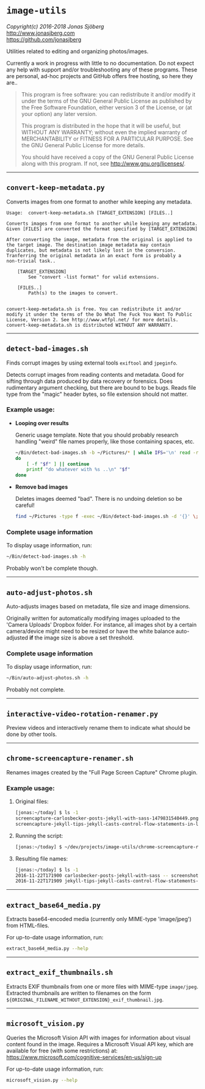 `image-utils`
================================================================================

*Copyright(c) 2016-2018 Jonas Sjöberg*  
<http://www.jonasjberg.com>  
<https://github.com/jonasjberg>  

Utilities related to editing and organizing photos/images.

Currently a work in progress with little to no documentation.  Do not expect
any help with support and/or troubleshooting any of these programs.  These are
personal, ad-hoc projects and GitHub offers free hosting, so here they are..

> This program is free software: you can redistribute it and/or modify it
> under the terms of the GNU General Public License as published by the
> Free Software Foundation, either version 3 of the License, or (at your
> option) any later version.
>
> This program is distributed in the hope that it will be useful, but WITHOUT
> ANY WARRANTY; without even the implied warranty of MERCHANTABILITY or
> FITNESS FOR A PARTICULAR PURPOSE.  See the GNU General Public License for
> more details.
>
> You should have received a copy of the GNU General Public License
> along with this program.  If not, see <http://www.gnu.org/licenses/>.

--------------------------------------------------------------------------------

`convert-keep-metadata.py`
--------------------------
Converts images from one format to another while keeping any metadata.

```
Usage:  convert-keep-metadata.sh [TARGET_EXTENSION] [FILES..]

Converts images from one format to another while keeping any metadata.
Given [FILES] are converted the format specified by [TARGET_EXTENSION]

After converting the image, metadata from the original is applied to
the target image. The destination image metadata may contain
duplicates, but metadata is not likely lost in the conversion.
Tranferring the original metadata in an exact form is probably a
non-trivial task..

    [TARGET_EXTENSION]
        See "convert -list format" for valid extensions.

    [FILES..]
        Path(s) to the images to convert.


convert-keep-metadata.sh is free. You can redistribute it and/or
modify it under the terms of the Do What The Fuck You Want To Public
License, Version 2. See http://www.wtfpl.net/ for more details.
convert-keep-metadata.sh is distributed WITHOUT ANY WARRANTY.
```


--------------------------------------------------------------------------------

`detect-bad-images.sh`
----------------------
Finds corrupt images by using external tools `exiftool` and `jpeginfo`.

Detects corrupt images from reading contents and metadata.
Good for sifting through data produced by data recovery or forensics.
Does rudimentary argument checking, but there are bound to be bugs.  Reads file
type from the "magic" header bytes, so file extension should not matter.

### Example usage:

* **Looping over results**  

    Generic usage template. Note that you should probably research handling
    "weird" file names properly, like those containing spaces, etc.

    ```bash
    ~/Bin/detect-bad-images.sh -b ~/Pictures/* | while IFS='\n' read -r f
    do
        [ -f "$f" ] || continue
        printf "do whatever with %s ..\n" "$f"
    done
    ```

* **Remove bad images**  

    Deletes images deemed "bad". There is no undoing deletion so be careful!

    ```bash
    find ~/Pictures -type f -exec ~/Bin/detect-bad-images.sh -d '{}' \;
    ```

### Complete usage information
To display usage information, run:
```bash
~/Bin/detect-bad-images.sh -h
```
Probably won't be complete though.


--------------------------------------------------------------------------------

`auto-adjust-photos.sh`
-----------------------
Auto-adjusts images based on metadata, file size and image dimensions.

Originally written for automatically modifying images uploaded to the 'Camera
Uploads' Dropbox folder. For instance, all images shot by a certain
camera/device might need to be resized or have the white balance auto-adjusted
**if** the image size is above a set threshold.

### Complete usage information
To display usage information, run:
```bash
~/Bin/auto-adjust-photos.sh -h
```
Probably not complete.


--------------------------------------------------------------------------------

`interactive-video-rotation-renamer.py`
---------------------------------------
Preview videos and interactively rename them to indicate what should be done by
other tools.


--------------------------------------------------------------------------------

`chrome-screencapture-renamer.sh`
---------------------------------
Renames images created by the "Full Page Screen Capture" Chrome plugin.


### Example usage:

1. Original files:

    ```bash
    [jonas:~/today] $ ls -1
    screencapture-carlosbecker-posts-jekyll-with-sass-1479831540449.png
    screencapture-jekyll-tips-jekyll-casts-control-flow-statements-in-liquid-1479831549597.png
    ```

2. Running the script:

    ```bash
    [jonas:~/today] $ ~/dev/projects/image-utils/chrome-screencapture-renamer.sh ~/today
    ```

3. Resulting file names:

    ```bash
    [jonas:~/today] $ ls -1
    2016-11-22T171900 carlosbecker-posts-jekyll-with-sass -- screenshot.png
    2016-11-22T171909 jekyll-tips-jekyll-casts-control-flow-statements-in-liquid -- screenshot.png
    ```


--------------------------------------------------------------------------------

`extract_base64_media.py`
-------------------------
Extracts base64-encoded media (currently only MIME-type 'image/jpeg') from
HTML-files.

For up-to-date usage information, run:
```bash
extract_base64_media.py --help
```


--------------------------------------------------------------------------------

`extract_exif_thumbnails.sh`
-------------------------
Extracts EXIF thumbnails from one or more files with MIME-type `image/jpeg`.
Extracted thumbnails are written to filenames on the form
`${ORIGINAL_FILENAME_WITHOUT_EXTENSION}_exif_thumbnail.jpg`.


--------------------------------------------------------------------------------

`microsoft_vision.py`
---------------------
Queries the Microsoft Vision API with images for information about visual
content found in the image. Requires a Microsoft Visual API key, which are
available for free (with some restrictions) at:
<https://www.microsoft.com/cognitive-services/en-us/sign-up>

For up-to-date usage information, run:
```bash
microsoft_vision.py --help
```


